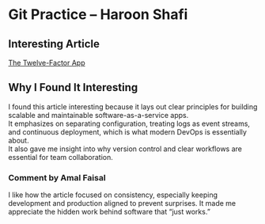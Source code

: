 
# Git Practice – Haroon Shafi

## Interesting Article
[The Twelve-Factor App](https://12factor.net/)

## Why I Found It Interesting
I found this article interesting because it lays out clear principles for building scalable and maintainable software-as-a-service apps.  
It emphasizes on separating configuration, treating logs as event streams, and continuous deployment, which is what modern DevOps is essentially about.  
It also gave me insight into why version control and clear workflows are essential for team collaboration.

### Comment by Amal Faisal

I like how the article focused on consistency, especially keeping development and production aligned to prevent surprises. It made me appreciate the hidden work behind software that “just works.”
